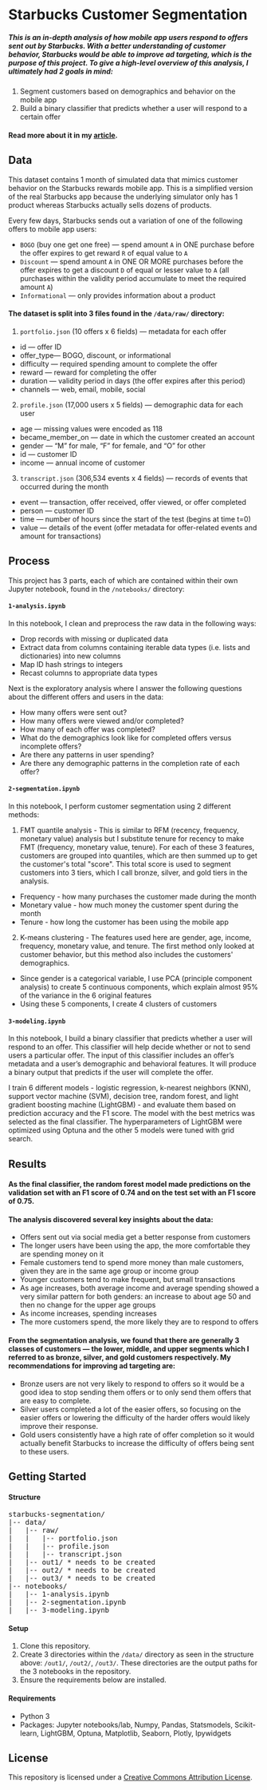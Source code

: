 # Starbucks Customer Segmentation
##### This is an in-depth analysis of how mobile app users respond to offers sent out by Starbucks. With a better understanding of customer behavior, Starbucks would be able to improve ad targeting, which is the purpose of this project. To give a high-level overview of this analysis, I ultimately had 2 goals in mind:
1. Segment customers based on demographics and behavior on the mobile app
2. Build a binary classifier that predicts whether a user will respond to a certain offer

#### Read more about it in my [article](https://medium.com/@buitri/improving-starbucks-ad-targeting-91833dff3e94).


## Data
This dataset contains 1 month of simulated data that mimics customer behavior on the Starbucks rewards mobile app. This is a simplified version of the real Starbucks app because the underlying simulator only has 1 product whereas Starbucks actually sells dozens of products.

Every few days, Starbucks sends out a variation of one of the following offers to mobile app users:
- `BOGO` (buy one get one free) — spend amount `A` in ONE purchase before the offer expires to get reward `R` of equal value to `A`
- `Discount` — spend amount `A` in ONE OR MORE purchases before the offer expires to get a discount `D` of equal or lesser value to `A` (all purchases within the validity period accumulate to meet the required amount `A`)
- `Informational` — only provides information about a product

#### The dataset is split into 3 files found in the `/data/raw/` directory:

1. `portfolio.json` (10 offers x 6 fields) — metadata for each offer
- id — offer ID
- offer_type— BOGO, discount, or informational
- difficulty — required spending amount to complete the offer
- reward — reward for completing the offer
- duration — validity period in days (the offer expires after this period)
- channels — web, email, mobile, social

2. `profile.json` (17,000 users x 5 fields) — demographic data for each user
- age — missing values were encoded as 118
- became_member_on — date in which the customer created an account
- gender — “M” for male, “F” for female, and “O” for other
- id — customer ID
- income — annual income of customer

3. `transcript.json` (306,534 events x 4 fields) — records of events that occurred during the month
- event — transaction, offer received, offer viewed, or offer completed
- person — customer ID
- time — number of hours since the start of the test (begins at time t=0)
- value — details of the event (offer metadata for offer-related events and amount for transactions)


## Process
This project has 3 parts, each of which are contained within their own Jupyter notebook, found in the `/notebooks/` directory:

#### `1-analysis.ipynb`
In this notebook, I clean and preprocess the raw data in the following ways:
- Drop records with missing or duplicated data
- Extract data from columns containing iterable data types (i.e. lists and dictionaries) into new columns
- Map ID hash strings to integers
- Recast columns to appropriate data types

Next is the exploratory analysis where I answer the following questions about the different offers and users in the data:
- How many offers were sent out?
- How many offers were viewed and/or completed?
- How many of each offer was completed?
- What do the demographics look like for completed offers versus incomplete offers?
- Are there any patterns in user spending?
- Are there any demographic patterns in the completion rate of each offer?

#### `2-segmentation.ipynb`
In this notebook, I perform customer segmentation using 2 different methods:
1. FMT quantile analysis - This is similar to RFM (recency, frequency, monetary value) analysis but I substitute tenure for recency to make FMT (frequency, monetary value, tenure). For each of these 3 features, customers are grouped into quantiles, which are then summed up to get the customer's total "score". This total score is used to segment customers into 3 tiers, which I call bronze, silver, and gold tiers in the analysis.
- Frequency - how many purchases the customer made during the month
- Monetary value - how much money the customer spent during the month
- Tenure - how long the customer has been using the mobile app

2. K-means clustering - The features used here are gender, age, income, frequency, monetary value, and tenure. The first method only looked at customer behavior, but this method also includes the customers' demographics.
- Since gender is a categorical variable, I use PCA (principle component analysis) to create 5 continuous components, which explain almost 95% of the variance in the 6 original features
- Using these 5 components, I create 4 clusters of customers

#### `3-modeling.ipynb`
In this notebook, I build a binary classifier that predicts whether a user will respond to an offer. This classifier will help decide whether or not to send users a particular offer. The input of this classifier includes an offer’s metadata and a user’s demographic and behavioral features. It will produce a binary output that predicts if the user will complete the offer.

I train 6 different models - logistic regression, k-nearest neighbors (KNN), support vector machine (SVM), decision tree, random forest, and light gradient boosting machine (LightGBM) - and evaluate them based on prediction accuracy and the F1 score. The model with the best metrics was selected as the final classifier. The hyperparameters of LightGBM were optimized using Optuna and the other 5 models were tuned with grid search.


## Results
#### As the final classifier, the random forest model made predictions on the validation set with an F1 score of 0.74 and on the test set with an F1 score of 0.75.

#### The analysis discovered several key insights about the data:
- Offers sent out via social media get a better response from customers
- The longer users have been using the app, the more comfortable they are spending money on it
- Female customers tend to spend more money than male customers, given they are in the same age group or income group
- Younger customers tend to make frequent, but small transactions
- As age increases, both average income and average spending showed a very similar pattern for both genders: an increase to about age 50 and then no change for the upper age groups
- As income increases, spending increases
- The more customers spend, the more likely they are to respond to offers

#### From the segmentation analysis, we found that there are generally 3 classes of customers — the lower, middle, and upper segments which I referred to as bronze, silver, and gold customers respectively. My recommendations for improving ad targeting are:
- Bronze users are not very likely to respond to offers so it would be a good idea to stop sending them offers or to only send them offers that are easy to complete.
- Silver users completed a lot of the easier offers, so focusing on the easier offers or lowering the difficulty of the harder offers would likely improve their response.
- Gold users consistently have a high rate of offer completion so it would actually benefit Starbucks to increase the difficulty of offers being sent to these users.


## Getting Started

#### Structure
<pre>
starbucks-segmentation/
|-- data/
|   |-- raw/
|   |   |-- portfolio.json
|   |   |-- profile.json
|   |   |-- transcript.json
|   |-- out1/ * needs to be created
|   |-- out2/ * needs to be created
|   |-- out3/ * needs to be created
|-- notebooks/
|   |-- 1-analysis.ipynb
|   |-- 2-segmentation.ipynb
|   |-- 3-modeling.ipynb
</pre>

#### Setup
1. Clone this repository.
2. Create 3 directories within the `/data/` directory as seen in the structure above: `/out1/`, `/out2/`, `/out3/`. These directories are the output paths for the 3 notebooks in the repository.
3. Ensure the requirements below are installed.

#### Requirements
- Python 3
- Packages: Jupyter notebooks/lab, Numpy, Pandas, Statsmodels, Scikit-learn, LightGBM, Optuna, Matplotlib, Seaborn, Plotly, Ipywidgets


## License
This repository is licensed under a [Creative Commons Attribution License](https://creativecommons.org/licenses/by/4.0/).
